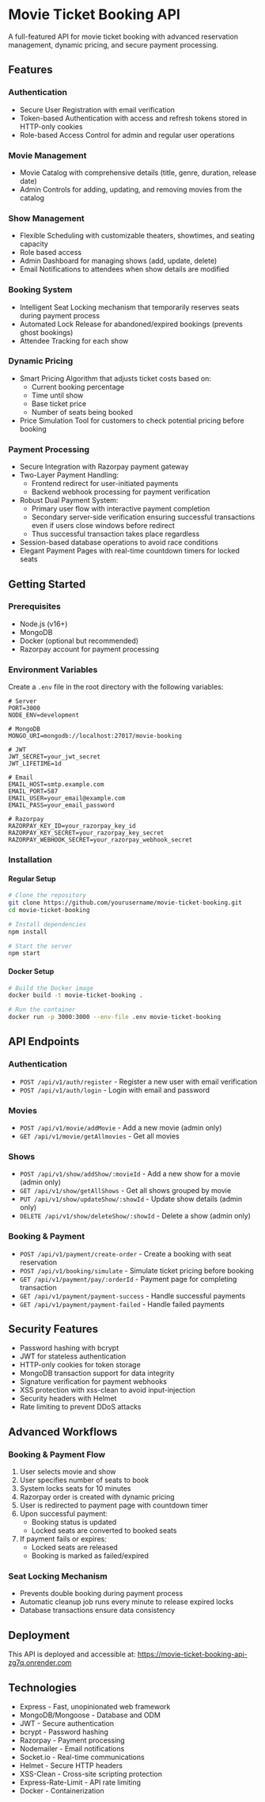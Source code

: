 # Movie Ticket Booking API

A full-featured API for movie ticket booking with advanced reservation management, dynamic pricing, and secure payment processing.

## Features

### Authentication
- Secure User Registration with email verification
- Token-based Authentication with access and refresh tokens stored in HTTP-only cookies
- Role-based Access Control for admin and regular user operations

### Movie Management
- Movie Catalog with comprehensive details (title, genre, duration, release date)
- Admin Controls for adding, updating, and removing movies from the catalog

### Show Management
- Flexible Scheduling with customizable theaters, showtimes, and seating capacity
- Role based access 
- Admin Dashboard for managing shows (add, update, delete)
- Email Notifications to attendees when show details are modified

### Booking System
- Intelligent Seat Locking mechanism that temporarily reserves seats during payment process
- Automated Lock Release for abandoned/expired bookings (prevents ghost bookings)
- Attendee Tracking for each show

### Dynamic Pricing
- Smart Pricing Algorithm that adjusts ticket costs based on:
  - Current booking percentage
  - Time until show
  - Base ticket price
  - Number of seats being booked
- Price Simulation Tool for customers to check potential pricing before booking

### Payment Processing
- Secure Integration with Razorpay payment gateway
- Two-Layer Payment Handling:
  - Frontend redirect for user-initiated payments
  - Backend webhook processing for payment verification
- Robust Dual Payment System:
  - Primary user flow with interactive payment completion
  - Secondary server-side verification ensuring successful transactions even if users close windows before redirect
  - Thus successful transaction takes place regardless
- Session-based database operations to avoid race conditions
- Elegant Payment Pages with real-time countdown timers for locked seats

## Getting Started

### Prerequisites
- Node.js (v16+)
- MongoDB
- Docker (optional but recommended)
- Razorpay account for payment processing

### Environment Variables
Create a `.env` file in the root directory with the following variables:

```
# Server
PORT=3000
NODE_ENV=development

# MongoDB
MONGO_URI=mongodb://localhost:27017/movie-booking

# JWT
JWT_SECRET=your_jwt_secret
JWT_LIFETIME=1d

# Email
EMAIL_HOST=smtp.example.com
EMAIL_PORT=587
EMAIL_USER=your_email@example.com
EMAIL_PASS=your_email_password

# Razorpay
RAZORPAY_KEY_ID=your_razorpay_key_id
RAZORPAY_KEY_SECRET=your_razorpay_key_secret
RAZORPAY_WEBHOOK_SECRET=your_razorpay_webhook_secret
```

### Installation

#### Regular Setup
```bash
# Clone the repository
git clone https://github.com/yourusername/movie-ticket-booking.git
cd movie-ticket-booking

# Install dependencies
npm install

# Start the server
npm start
```

#### Docker Setup
```bash
# Build the Docker image
docker build -t movie-ticket-booking .

# Run the container
docker run -p 3000:3000 --env-file .env movie-ticket-booking
```

## API Endpoints

### Authentication
- `POST /api/v1/auth/register` - Register a new user with email verification
- `POST /api/v1/auth/login` - Login with email and password

### Movies
- `POST /api/v1/movie/addMovie` - Add a new movie (admin only)
- `GET /api/v1/movie/getAllmovies` - Get all movies

### Shows
- `POST /api/v1/show/addShow/:movieId` - Add a new show for a movie (admin only)
- `GET /api/v1/show/getAllShows` - Get all shows grouped by movie
- `PUT /api/v1/show/updateShow/:showId` - Update show details (admin only)
- `DELETE /api/v1/show/deleteShow/:showId` - Delete a show (admin only)

### Booking & Payment
- `POST /api/v1/payment/create-order` - Create a booking with seat reservation
- `POST /api/v1/booking/simulate` - Simulate ticket pricing before booking
- `GET /api/v1/payment/pay/:orderId` - Payment page for completing transaction
- `GET /api/v1/payment/payment-success` - Handle successful payments
- `GET /api/v1/payment/payment-failed` - Handle failed payments

## Security Features
- Password hashing with bcrypt
- JWT for stateless authentication
- HTTP-only cookies for token storage
- MongoDB transaction support for data integrity
- Signature verification for payment webhooks
- XSS protection with xss-clean to avoid input-injection
- Security headers with Helmet
- Rate limiting to prevent DDoS attacks

## Advanced Workflows

### Booking & Payment Flow
1. User selects movie and show
2. User specifies number of seats to book
3. System locks seats for 10 minutes
4. Razorpay order is created with dynamic pricing
5. User is redirected to payment page with countdown timer
6. Upon successful payment:
   - Booking status is updated
   - Locked seats are converted to booked seats
7. If payment fails or expires:
   - Locked seats are released
   - Booking is marked as failed/expired

### Seat Locking Mechanism
- Prevents double booking during payment process
- Automatic cleanup job runs every minute to release expired locks
- Database transactions ensure data consistency

## Deployment
This API is deployed and accessible at: https://movie-ticket-booking-api-zg7q.onrender.com

## Technologies
- Express - Fast, unopinionated web framework
- MongoDB/Mongoose - Database and ODM
- JWT - Secure authentication
- bcrypt - Password hashing
- Razorpay - Payment processing
- Nodemailer - Email notifications
- Socket.io - Real-time communications
- Helmet - Secure HTTP headers
- XSS-Clean - Cross-site scripting protection
- Express-Rate-Limit - API rate limiting
- Docker - Containerization
